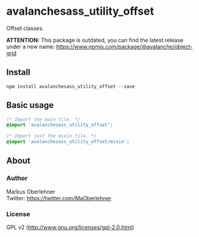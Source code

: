 # avalanchesass_utility_offset
Offset classes.

**ATTENTION:** This package is outdated, you can find the latest release under a new name: https://www.npmjs.com/package/@avalanche/object-grid

## Install
```
npm install avalanchesass_utility_offset --save
```

## Basic usage
```css
/* Import the main file. */
@import 'avalanchesass_utility_offset';

/* Import just the mixin file. */
@import 'avalanchesass_utility_offset/mixin';
```

## About
### Author
Markus Oberlehner  
Twitter: https://twitter.com/MaOberlehner

### License
GPL v2 (http://www.gnu.org/licenses/gpl-2.0.html)
